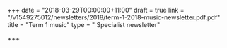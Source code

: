 +++
date = "2018-03-29T00:00:00+11:00"
draft = true
link = "/v1549275012/newsletters/2018/term-1-2018-music-newsletter.pdf.pdf"
title = "Term 1 music"
type = " Specialist newsletter"

+++
